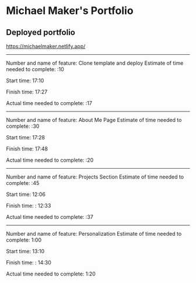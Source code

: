 # Michael Maker's Portfolio

## Deployed portfolio

<https://michaelmaker.netlify.app/>

---

Number and name of feature: Clone template and deploy
Estimate of time needed to complete: :10

Start time: 17:10

Finish time: 17:27

Actual time needed to complete: :17

---

Number and name of feature: About Me Page
Estimate of time needed to complete: :30

Start time: 17:28

Finish time: 17:48

Actual time needed to complete: :20

---

Number and name of feature: Projects Section
Estimate of time needed to complete: :45

Start time: 12:06

Finish time: : 12:33

Actual time needed to complete: :37

---

Number and name of feature: Personalization
Estimate of time needed to complete: 1:00

Start time: 13:10

Finish time: : 14:30

Actual time needed to complete: 1:20
